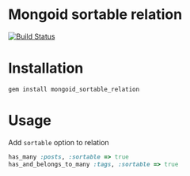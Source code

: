 Mongoid sortable relation
========
[![Build Status](https://api.travis-ci.org/Rademade/mongoid_sortable_relation.svg?branch=master)][travis-ci]

[travis-ci]: https://travis-ci.org/Rademade/mongoid_sortable_relation

# Installation
```
gem install mongoid_sortable_relation
```

# Usage
Add `sortable` option to relation
```ruby
has_many :posts, :sortable => true
has_and_belongs_to_many :tags, :sortable => true
```
